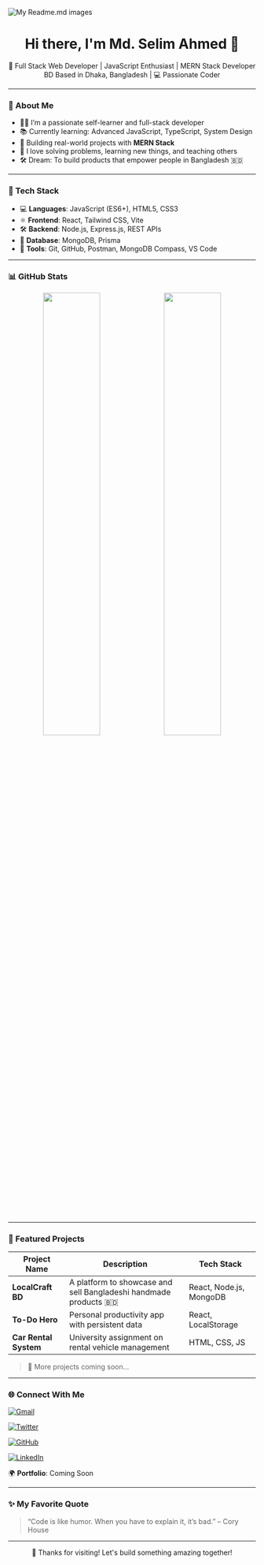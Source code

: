                                                                          
                                                                         
![My Readme.md images](https://camo.githubusercontent.com/85add4a9633786947f86fe4e86eb5aca6b190ff47345434755a0d98f488fefa7/68747470733a2f2f646576656c6f706572732e67697068792e636f6d2f6272616e63682f6d61737465722f7374617469632f6170692d35313264333663303936363236383237313731303861333862626235633537642e676966)


<h1 align="center">Hi there, I'm Md. Selim Ahmed 👋</h1>
<p align="center">
  🚀 Full Stack Web Developer | JavaScript Enthusiast | MERN Stack Developer <br />
 BD Based in Dhaka, Bangladesh | 💻 Passionate Coder
</p>

---

### 💫 About Me

- 👨‍💻 I’m a passionate self-learner and full-stack developer
- 📚 Currently learning: Advanced JavaScript, TypeScript, System Design
- 🔭 Building real-world projects with **MERN Stack**
- 🧠 I love solving problems, learning new things, and teaching others
- 🛠️ Dream: To build products that empower people in Bangladesh 🇧🇩

---

### 💼 Tech Stack

- 💻 **Languages**: JavaScript (ES6+), HTML5, CSS3
- ⚛️ **Frontend**: React, Tailwind CSS, Vite
- 🛠️ **Backend**: Node.js, Express.js, REST APIs
- 🧩 **Database**: MongoDB, Prisma
- 🧪 **Tools**: Git, GitHub, Postman, MongoDB Compass, VS Code

---

### 📊 GitHub Stats

<p align="center">
  <img src="https://github-readme-stats.vercel.app/api?username=Selim-Ahmed93&show_icons=true&theme=tokyonight" width="48%" />
  <img src="https://github-readme-streak-stats.herokuapp.com/?user=Selim-Ahmed93&theme=tokyonight" width="48%" />
</p>


---

### 📂 Featured Projects

| Project Name | Description | Tech Stack |
|--------------|-------------|------------|
| **LocalCraft BD** | A platform to showcase and sell Bangladeshi handmade products 🇧🇩 | React, Node.js, MongoDB |
| **To-Do Hero** | Personal productivity app with persistent data | React, LocalStorage |
| **Car Rental System** | University assignment on rental vehicle management | HTML, CSS, JS |

> 🔗 More projects coming soon…

---

### 🌐 Connect With Me


[![Gmail](https://img.shields.io/badge/Gmail-mdselimahmed6467@gmail.com-D14836?style=flat-square&logo=gmail&logoColor=white)](mailto:mdselimahmed6467@gmail.com)  

[![Twitter](https://img.shields.io/badge/Twitter-@Selim__Ahmed__-1DA1F2?style=flat-square&logo=twitter&logoColor=white)](https://twitter.com/Selim__Ahmed__)  

[![GitHub](https://img.shields.io/badge/GitHub-Selim--Ahmed93-181717?style=flat-square&logo=github&logoColor=white)](https://github.com/Selim-Ahmed93)  

[![LinkedIn](https://img.shields.io/badge/LinkedIn-selim--ahmed-0077B5?style=flat-square&logo=linkedin&logoColor=white)](https://www.linkedin.com/in/selim-ahmed)  

🌍 **Portfolio**: Coming Soon


---

### ✨ My Favorite Quote

> “Code is like humor. When you have to explain it, it’s bad.” – Cory House

---

<p align="center">💖 Thanks for visiting! Let's build something amazing together!</p>
